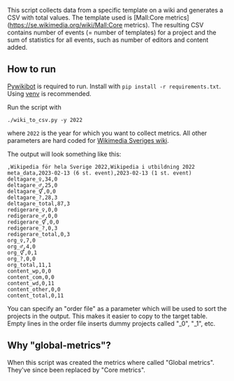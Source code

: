 This script collects data from a specific template on a wiki and generates a CSV with total values. The template used is [Mall:Core metrics](https://se.wikimedia.org/wiki/Mall:Core metrics). The resulting CSV contains number of events (= number of templates) for a project and the sum of statistics for all events, such as number of editors and content added.

## How to run

[Pywikibot](https://www.mediawiki.org/wiki/Manual:Pywikibot) is required to run. Install with `pip install -r requirements.txt`. Using [venv](https://docs.python.org/3/library/venv.html) is recommended.

Run the script with
```
./wiki_to_csv.py -y 2022
```
where `2022` is the year for which you want to collect metrics. All other parameters are hard coded for [Wikimedia Sveriges wiki](https://se.wikimedia.org/).

The output will look something like this:
```
,Wikipedia för hela Sverige 2022,Wikipedia i utbildning 2022
meta_data,2023-02-13 (6 st. event),2023-02-13 (1 st. event)
deltagare_♀,34,0
deltagare_♂,25,0
deltagare_⚥,0,0
deltagare_?,28,3
deltagare_total,87,3
redigerare_♀,0,0
redigerare_♂,0,0
redigerare_⚥,0,0
redigerare_?,0,3
redigerare_total,0,3
org_♀,7,0
org_♂,4,0
org_⚥,0,1
org_?,0,0
org_total,11,1
content_wp,0,0
content_com,0,0
content_wd,0,11
content_other,0,0
content_total,0,11
```

You can specify an "order file" as a parameter which will be used to sort the projects in the output. This makes it easier to copy to the target table. Empty lines in the order file inserts dummy projects called "_0", "_1", etc.

## Why "global-metrics"?

When this script was created the metrics where called "Global metrics". They've since been replaced by "Core metrics".
